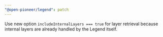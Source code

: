 ```yaml
---
"@open-pioneer/legend": patch
---
```


Use new option `includeInternalLayers === true` for layer retrieval because internal layers are already handled by the Legend itself.
